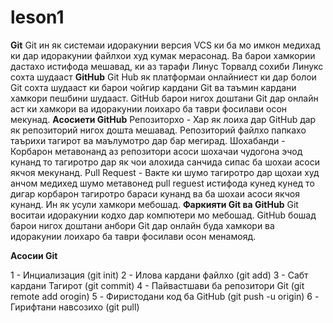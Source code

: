 # leson1

   **Git**
Git ин як системаи идоракунии версия VCS ки ба мо имкон медихад ки дар идоракунии файлхои худ кумак мерасонад. Ва барои хамкории дастахо истифода мешавад, ки аз тарафи Линус Торвалд сохиби Линукс сохта шудааст
   **GitHub**
Git Hub як платформаи онлайниест ки дар болои Git сохта шудааст ки барои чойгир кардани Git ва таъмин кардани хамкори пешбини шудааст.
GitHub барои нигох доштани Git дар онлайн аст ки хамкори ва идоракунии лоихаро ба таври фосилави осон мекунад.
  **Асосиети GitHub**
 Репозиторхо - Хар як лоиха дар GitHub дар як репозиторий нигох дошта мешавад. Репозиторий файлхо папкахо таърихи тагирот ва маълумотро дар бар мегирад.
 Шохабанди - Корбарон метавонанд аз репозитори асоси шохачаи чудогона эчод кунанд то тагиротро дар як чои алохида санчида сипас ба шохаи асоси якчоя мекунанд.
 Pull Request - Вакте ки шумо тагиротро дар щохаи худ анчом медихед шумо метавонед pull reguest истифода кунед кунед то  дигар корбарон тагиротро бараси кунанд ва ба шохаи асоси якчоя кунанд. Ин як усули хамкори мебошад.
  **Фаркияти Git ва GitHub**
Git воситаи идоракунии кодхо дар компютери мо мебошад. GitHub бошад барои нигох доштани анбори Git дар онлайн буда хамкори ва идоракунии лоихаро ба таври фосилави осон менамояд.

**Асосии Git**

1 - Инциализация (git init)
2 - Илова кардани файлхо (git add)
3 - Сабт кардани Тагирот (git commit)
4 - Пайвастшави ба репозитори Git (git remote add orogin)
5 - Фиристодани код ба GitHub (git push -u origin)
6 - Гирифтани навсозихо (git pull)